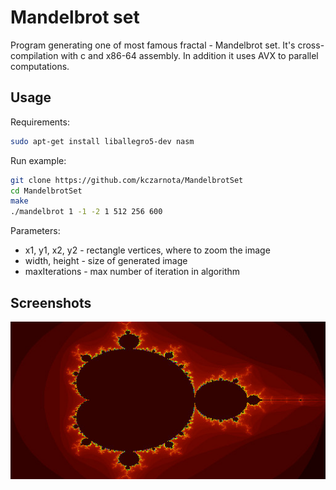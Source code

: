 # Mandelbrot set
Program generating one of most famous fractal - Mandelbrot set. It's cross-compilation with c and x86-64 assembly. In addition it uses AVX to parallel computations.

## Usage
Requirements:
```bash
sudo apt-get install liballegro5-dev nasm
```
Run example:
```bash
git clone https://github.com/kczarnota/MandelbrotSet
cd MandelbrotSet
make
./mandelbrot 1 -1 -2 1 512 256 600
```
Parameters:
* x1, y1, x2, y2 - rectangle vertices, where to zoom the image
* width, height - size of generated image
* maxIterations - max number of iteration in algorithm

## Screenshots
![](result.jpg?raw=true)